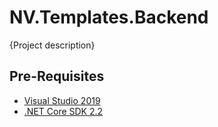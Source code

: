 # NV.Templates.Backend

{Project description}

## Pre-Requisites

- [Visual Studio 2019](https://visualstudio.microsoft.com/)
- [.NET Core SDK 2.2](https://dotnet.microsoft.com/download/dotnet-core/2.2)

